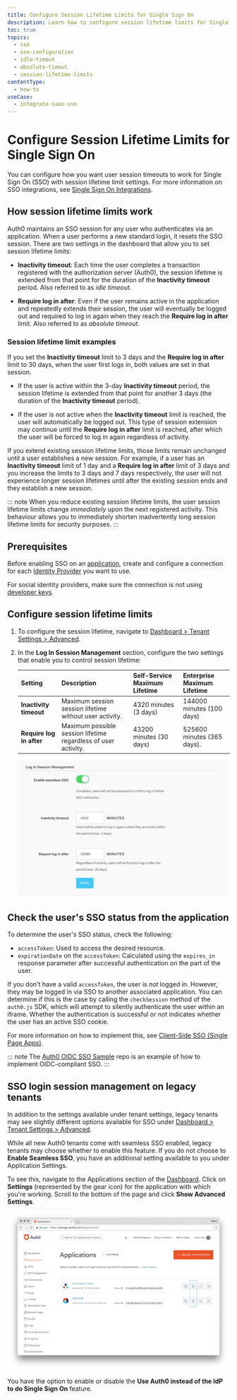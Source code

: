 ```yaml
---
title: Configure Session Lifetime Limits for Single Sign On
description: Learn how to configure session lifetime limits for Single Sign On (SSO).
toc: true
topics:
  - sso
  - sso-configuration
  - idle-timout
  - absolute-timout
  - session-lifetime-limits
contentType:
  - how-to
useCase:
  - integrate-saas-sso
---
```

# Configure Session Lifetime Limits for Single Sign On

You can configure how you want user session timeouts to work for Single Sign On (SSO) with session lifetime limit settings. For more information on SSO integrations, see [Single Sign On Integrations](/integrations/sso).

## How session lifetime limits work

Auth0 maintains an SSO session for any user who authenticates via an application. When a user performs a new standard login, it resets the SSO session. There are two settings in the dashboard that allow you to set session lifetime limits:

* **Inactivity timeout**: Each time the user completes a transaction registered with the authorization server (Auth0), the session lifetime is extended from that point for the duration of the **Inactivity timeout** period. Also referred to as *idle timeout*. 

* **Require log in after**: Even if the user remains active in the application and repeatedly extends their session, the user will eventually be logged out and required to log in again when they reach the **Require log in after** limit. Also referred to as *absolute timeout*. 

### Session lifetime limit examples

If you set the **Inactivity timeout** limit to 3 days and the **Require log in after** limit to 30 days, when the user first logs in, both values are set in that session. 

* If the user is active within the 3-day **Inactivity timeout** period, the session lifetime is extended from that point for another 3 days (the duration of the **Inactivity timeout** period).

* If the user is not active when the **Inactivity timeout** limit is reached, the user will automatically be logged out. This type of session extension may continue until the **Require log in after** limit is reached, after which the user will be forced to log in again regardless of activity. 

If you extend existing session lifetime limits, those limits remain unchanged until a user establishes a new session. For example, if a user has an **Inactivity timeout** limit of 1 day and a **Require log in after** limit of 3 days and you increase the limits to 3 days and 7 days respectively, the user will not experience longer session lifetimes until after the existing session ends and they establish a new session.

::: note
When you reduce existing session lifetime limits, the user session lifetime limits change *immediately* upon the next registered activity. This behaviour allows you to immediately shorten inadvertently long session lifetime limits for security purposes.
:::

## Prerequisites

Before enabling SSO on an [application](/applications), create and configure a connection for each [Identity Provider](/identityproviders) you want to use.

For social identity providers, make sure the connection is not using [developer keys](/connections/social/devkeys).

## Configure session lifetime limits

1. To configure the session lifetime, navigate to [Dashboard > Tenant Settings > Advanced](${manage_url}/#/tenant/advanced).

2. In the **Log In Session Management** section, configure the two settings that enable you to control session lifetime:

   | Setting | Description | Self-Service Maximum Lifetime | Enterprise Maximum Lifetime |
   | - | - | - | - |
   | **Inactivity timeout** | Maximum session session lifetime without user activity. | 4320 minutes (3 days) | 144000 minutes (100 days) |
   | **Require log in after** | Maximum possible session lifetime regardless of user activity. | 43200 minutes (30 days) | 525600 minutes (365 days).|

   ![Login Session Management](/media/articles/sso/sso-session-mgmt-2.png)

## Check the user's SSO status from the application

To determine the user's SSO status, check the following:

* `accessToken`: Used to access the desired resource.
* `expirationDate` on the `accessToken`: Calculated using the `expires_in` response parameter after successful authentication on the part of the user.

If you don't have a valid `accessToken`, the user is *not* logged in. However, they may be logged in via SSO to another associated application. You can determine if this is the case by calling the `checkSession` method of the `auth0.js` SDK, which will attempt to silently authenticate the user within an iframe. Whether the authentication is successful or not indicates whether the user has an active SSO cookie.

For more information on how to implement this, see  [Client-Side SSO (Single Page Apps)](/sso/current/single-page-apps-sso).

::: note
The [Auth0 OIDC SSO Sample](https://github.com/auth0-samples/oidc-sso-sample) repo is an example of how to implement OIDC-compliant SSO.
:::

## SSO login session management on legacy tenants

In addition to the settings available under tenant settings, legacy tenants may see slightly different options available for SSO under [Dashboard > Tenant Settings > Advanced](${manage_url}/#/tenant/advanced).

While all new Auth0 tenants come with seamless SSO enabled, legacy tenants may choose whether to enable this feature. If you do not choose to **Enable Seamless SSO**, you have an additional setting available to you under Application Settings.

To see this, navigate to the Applications section of the [Dashboard](${manage_url}/#/applications). Click on **Settings** (represented by the gear icon) for the application with which you're working. Scroll to the bottom of the page and click **Show Advanced Settings**.

![SSO Client Dashboard](/media/articles/sso/single-sign-on/clients-dashboard.png)

You have the option to enable or disable the **Use Auth0 instead of the IdP to do Single Sign On** feature.
